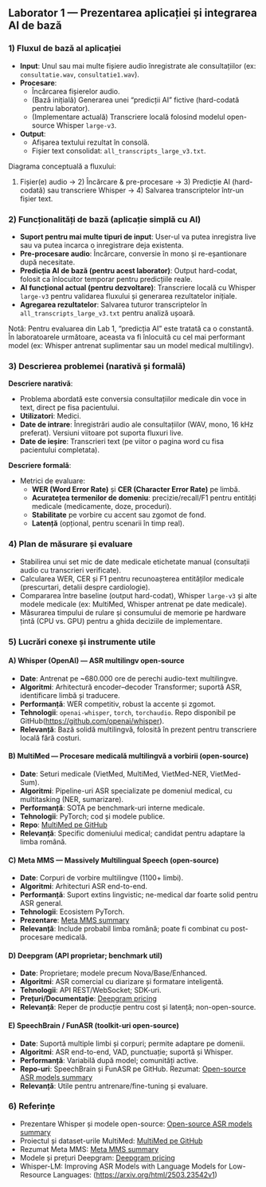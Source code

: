 ## Laborator 1 — Prezentarea aplicației și integrarea AI de bază

### 1) Fluxul de bază al aplicației
- **Input**: Unul sau mai multe fișiere audio înregistrate ale consultațiilor (ex: `consultatie.wav`, `consultatie1.wav`).
- **Procesare**:
  - Încărcarea fișierelor audio.
  - (Bază inițială) Generarea unei “predicții AI” fictive (hard-codată pentru laborator).
  - (Implementare actuală) Transcriere locală folosind modelul open-source Whisper `large-v3`.
- **Output**:
  - Afișarea textului rezultat în consolă.
  - Fișier text consolidat: `all_transcripts_large_v3.txt`.

Diagrama conceptuală a fluxului:
1) Fișier(e) audio → 2) Încărcare & pre-procesare → 3) Predicție AI (hard-codată) sau transcriere Whisper → 4) Salvarea transcriptelor într-un fișier text.


### 2) Funcționalități de bază (aplicație simplă cu AI)
- **Suport pentru mai multe tipuri de input**: User-ul va putea inregistra live sau va putea incarca o inregistrare deja existenta.
- **Pre-procesare audio**: Încărcare, conversie în mono și re-eșantionare după necesitate.
- **Predicția AI de bază (pentru acest laborator)**: Output hard-codat, folosit ca înlocuitor temporar pentru predicțiile reale.
- **AI funcțional actual (pentru dezvoltare)**: Transcriere locală cu Whisper `large-v3` pentru validarea fluxului și generarea rezultatelor inițiale.
- **Agregarea rezultatelor**: Salvarea tuturor transcriptelor în `all_transcripts_large_v3.txt` pentru analiză ușoară.

Notă: Pentru evaluarea din Lab 1, “predicția AI” este tratată ca o constantă. În laboratoarele următoare, aceasta va fi înlocuită cu cel mai performant model (ex: Whisper antrenat suplimentar sau un model medical multilingv).


### 3) Descrierea problemei (narativă și formală)
**Descriere narativă**:
- Problema abordată este conversia consultațiilor medicale din voce in text, direct pe fisa pacientului.
- **Utilizatori**: Medici.
- **Date de intrare**: Înregistrări audio ale consultațiilor (WAV, mono, 16 kHz preferat). Versiuni viitoare pot suporta fluxuri live.
- **Date de ieșire**: Transcrieri text (pe viitor o pagina word cu fisa pacientului completata).

**Descriere formală**:
- Metrici de evaluare:
  - **WER (Word Error Rate)** și **CER (Character Error Rate)** pe limbă.
  - **Acuratețea termenilor de domeniu**: precizie/recall/F1 pentru entități medicale (medicamente, doze, proceduri).
  - **Stabilitate** pe vorbire cu accent sau zgomot de fond.
  - **Latență** (opțional, pentru scenarii în timp real).


### 4) Plan de măsurare și evaluare
- Stabilirea unui set mic de date medicale etichetate manual (consultații audio cu transcrieri verificate).
- Calcularea WER, CER și F1 pentru recunoașterea entităților medicale (prescurtari, detalii despre cardiologie).
- Compararea între baseline (output hard-codat), Whisper `large-v3` și alte modele medicale (ex: MultiMed, Whisper antrenat pe date medicale).
- Măsurarea timpului de rulare și consumului de memorie pe hardware țintă (CPU vs. GPU) pentru a ghida deciziile de implementare.


### 5) Lucrări conexe și instrumente utile

#### A) Whisper (OpenAI) — ASR multilingv open-source
- **Date**: Antrenat pe ~680.000 ore de perechi audio-text multilingve.
- **Algoritmi**: Arhitectură encoder–decoder Transformer; suportă ASR, identificare limbă și traducere.
- **Performanță**: WER competitiv, robust la accente și zgomot.
- **Tehnologii**: `openai-whisper`, `torch`, `torchaudio`. Repo disponibil pe GitHub(https://github.com/openai/whisper).
- **Relevanță**: Bază solidă multilingvă, folosită în prezent pentru transcriere locală fără costuri.

#### B) MultiMed — Procesare medicală multilingvă a vorbirii (open-source)
- **Date**: Seturi medicale (VietMed, MultiMed, VietMed-NER, VietMed-Sum).
- **Algoritmi**: Pipeline-uri ASR specializate pe domeniul medical, cu multitasking (NER, sumarizare).
- **Performanță**: SOTA pe benchmark-uri interne medicale.
- **Tehnologii**: PyTorch; cod și modele publice.
- **Repo**: [MultiMed pe GitHub](https://github.com/leduckhai/MultiMed)
- **Relevanță**: Specific domeniului medical; candidat pentru adaptare la limba română.

#### C) Meta MMS — Massively Multilingual Speech (open-source)
- **Date**: Corpuri de vorbire multilingve (1100+ limbi).
- **Algoritmi**: Arhitecturi ASR end-to-end.
- **Performanță**: Suport extins lingvistic; ne-medical dar foarte solid pentru ASR general.
- **Tehnologii**: Ecosistem PyTorch.
- **Prezentare**: [Meta MMS summary](https://www.infoq.com/news/2023/06/meta-mms-speech-ai/)
- **Relevanță**: Include probabil limba română; poate fi combinat cu post-procesare medicală.

#### D) Deepgram (API proprietar; benchmark util)
- **Date**: Proprietare; modele precum Nova/Base/Enhanced.
- **Algoritmi**: ASR comercial cu diarizare și formatare inteligentă.
- **Tehnologii**: API REST/WebSocket; SDK-uri.
- **Prețuri/Documentație**: [Deepgram pricing](https://deepgram.com/pricing)
- **Relevanță**: Reper de producție pentru cost și latență; non-open-source.

#### E) SpeechBrain / FunASR (toolkit-uri open-source)
- **Date**: Suportă multiple limbi și corpuri; permite adaptare pe domenii.
- **Algoritmi**: ASR end-to-end, VAD, punctuație; suportă și Whisper.
- **Performanță**: Variabilă după model; comunități active.
- **Repo-uri**: SpeechBrain și FunASR pe GitHub. Rezumat: [Open-source ASR models summary](https://www.gladia.io/blog/best-open-source-speech-to-text-models)
- **Relevanță**: Utile pentru antrenare/fine-tuning și evaluare.

### 6) Referințe
- Prezentare Whisper și modele open-source: [Open-source ASR models summary](https://www.gladia.io/blog/best-open-source-speech-to-text-models)
- Proiectul și dataset-urile MultiMed: [MultiMed pe GitHub](https://github.com/leduckhai/MultiMed)
- Rezumat Meta MMS: [Meta MMS summary](https://www.infoq.com/news/2023/06/meta-mms-speech-ai/)
- Modele și prețuri Deepgram: [Deepgram pricing](https://deepgram.com/pricing)
- Whisper-LM: Improving ASR Models with Language Models for Low-Resource Languages: (https://arxiv.org/html/2503.23542v1)
